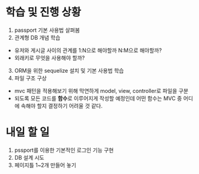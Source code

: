 # 학습 및 진행 상황
1. passport 기본 사용법 살펴봄
2. 관계형 DB 개념 학습
  - 유저와 게시글 사이의 관계를 1:N으로 해야할까 N:M으로 해야할까?
  - 외래키로 무엇을 사용해야 할까?
3. ORM을 위한 sequelize 설치 및 기본 사용법 학습
4. 파일 구조 구상
  - mvc 패턴을 적용해보기 위해 막연하게 model, view, controller로 파일을 구분
  - 되도록 모든 코드를 **함수**로 이루어지게 작성할 예정인데 어떤 함수는 MVC 중 어디에 속해야 할지 결정하기 어려울 것 같다.

# 내일 할 일
1. pssport를 이용한 기본적인 로그인 기능 구현
2. DB 설계 시도
3. 페이지틀 1~2개 만들어 놓기